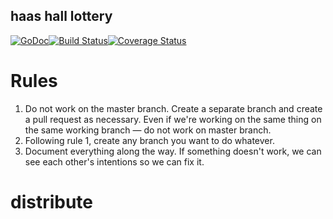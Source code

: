 ## haas hall lottery
[![GoDoc](http://godoc.org/github.com/mattcunningham/haas-hall-lottery?status.png)](http://godoc.org/github.com/mattcunningham/haas-hall-lottery)[![Build Status](https://travis-ci.org/mattcunningham/haas-hall-lottery.svg?branch=master)](http://travis-ci.org/mattcunningham/haas-hall-lottery)[![Coverage Status](https://coveralls.io/repos/mattcunningham/haas-hall-lottery/badge.svg?branch=master&service=github)](https://coveralls.io/github/mattcunningham/haas-hall-lottery?branch=master)


# Rules
1. Do not work on the master branch. Create a separate branch and create a pull request as necessary. Even if we're working on the same thing on the same working branch — do not work on master branch.
2. Following rule 1, create any branch you want to do whatever.
3. Document everything along the way. If something doesn't work, we can see each other's intentions so we can fix it.
# distribute

